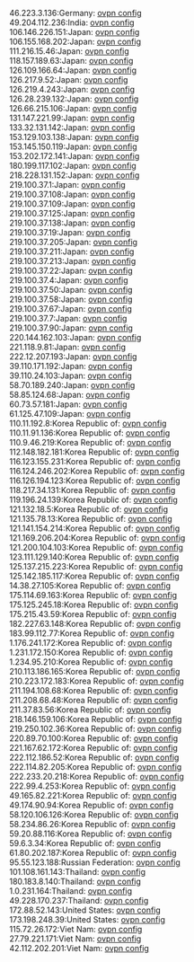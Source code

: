 46.223.3.136:Germany: [ovpn config](vpn/46_223_3_136.ovpn)  
49.204.112.236:India: [ovpn config](vpn/49_204_112_236.ovpn)  
106.146.226.151:Japan: [ovpn config](vpn/106_146_226_151.ovpn)  
106.155.168.202:Japan: [ovpn config](vpn/106_155_168_202.ovpn)  
111.216.15.46:Japan: [ovpn config](vpn/111_216_15_46.ovpn)  
118.157.189.63:Japan: [ovpn config](vpn/118_157_189_63.ovpn)  
126.109.166.64:Japan: [ovpn config](vpn/126_109_166_64.ovpn)  
126.217.9.52:Japan: [ovpn config](vpn/126_217_9_52.ovpn)  
126.219.4.243:Japan: [ovpn config](vpn/126_219_4_243.ovpn)  
126.28.239.132:Japan: [ovpn config](vpn/126_28_239_132.ovpn)  
126.66.215.106:Japan: [ovpn config](vpn/126_66_215_106.ovpn)  
131.147.221.99:Japan: [ovpn config](vpn/131_147_221_99.ovpn)  
133.32.131.142:Japan: [ovpn config](vpn/133_32_131_142.ovpn)  
153.129.103.138:Japan: [ovpn config](vpn/153_129_103_138.ovpn)  
153.145.150.119:Japan: [ovpn config](vpn/153_145_150_119.ovpn)  
153.202.172.141:Japan: [ovpn config](vpn/153_202_172_141.ovpn)  
180.199.117.102:Japan: [ovpn config](vpn/180_199_117_102.ovpn)  
218.228.131.152:Japan: [ovpn config](vpn/218_228_131_152.ovpn)  
219.100.37.1:Japan: [ovpn config](vpn/219_100_37_1.ovpn)  
219.100.37.108:Japan: [ovpn config](vpn/219_100_37_108.ovpn)  
219.100.37.109:Japan: [ovpn config](vpn/219_100_37_109.ovpn)  
219.100.37.125:Japan: [ovpn config](vpn/219_100_37_125.ovpn)  
219.100.37.138:Japan: [ovpn config](vpn/219_100_37_138.ovpn)  
219.100.37.19:Japan: [ovpn config](vpn/219_100_37_19.ovpn)  
219.100.37.205:Japan: [ovpn config](vpn/219_100_37_205.ovpn)  
219.100.37.211:Japan: [ovpn config](vpn/219_100_37_211.ovpn)  
219.100.37.213:Japan: [ovpn config](vpn/219_100_37_213.ovpn)  
219.100.37.22:Japan: [ovpn config](vpn/219_100_37_22.ovpn)  
219.100.37.4:Japan: [ovpn config](vpn/219_100_37_4.ovpn)  
219.100.37.50:Japan: [ovpn config](vpn/219_100_37_50.ovpn)  
219.100.37.58:Japan: [ovpn config](vpn/219_100_37_58.ovpn)  
219.100.37.67:Japan: [ovpn config](vpn/219_100_37_67.ovpn)  
219.100.37.7:Japan: [ovpn config](vpn/219_100_37_7.ovpn)  
219.100.37.90:Japan: [ovpn config](vpn/219_100_37_90.ovpn)  
220.144.162.103:Japan: [ovpn config](vpn/220_144_162_103.ovpn)  
221.118.9.81:Japan: [ovpn config](vpn/221_118_9_81.ovpn)  
222.12.207.193:Japan: [ovpn config](vpn/222_12_207_193.ovpn)  
39.110.171.192:Japan: [ovpn config](vpn/39_110_171_192.ovpn)  
39.110.24.103:Japan: [ovpn config](vpn/39_110_24_103.ovpn)  
58.70.189.240:Japan: [ovpn config](vpn/58_70_189_240.ovpn)  
58.85.124.68:Japan: [ovpn config](vpn/58_85_124_68.ovpn)  
60.73.57.181:Japan: [ovpn config](vpn/60_73_57_181.ovpn)  
61.125.47.109:Japan: [ovpn config](vpn/61_125_47_109.ovpn)  
110.11.192.8:Korea Republic of: [ovpn config](vpn/110_11_192_8.ovpn)  
110.11.91.136:Korea Republic of: [ovpn config](vpn/110_11_91_136.ovpn)  
110.9.46.219:Korea Republic of: [ovpn config](vpn/110_9_46_219.ovpn)  
112.148.182.181:Korea Republic of: [ovpn config](vpn/112_148_182_181.ovpn)  
116.123.155.231:Korea Republic of: [ovpn config](vpn/116_123_155_231.ovpn)  
116.124.246.202:Korea Republic of: [ovpn config](vpn/116_124_246_202.ovpn)  
116.126.194.123:Korea Republic of: [ovpn config](vpn/116_126_194_123.ovpn)  
118.217.34.131:Korea Republic of: [ovpn config](vpn/118_217_34_131.ovpn)  
119.196.24.139:Korea Republic of: [ovpn config](vpn/119_196_24_139.ovpn)  
121.132.18.5:Korea Republic of: [ovpn config](vpn/121_132_18_5.ovpn)  
121.135.78.13:Korea Republic of: [ovpn config](vpn/121_135_78_13.ovpn)  
121.141.154.214:Korea Republic of: [ovpn config](vpn/121_141_154_214.ovpn)  
121.169.206.204:Korea Republic of: [ovpn config](vpn/121_169_206_204.ovpn)  
121.200.104.103:Korea Republic of: [ovpn config](vpn/121_200_104_103.ovpn)  
123.111.129.140:Korea Republic of: [ovpn config](vpn/123_111_129_140.ovpn)  
125.137.215.223:Korea Republic of: [ovpn config](vpn/125_137_215_223.ovpn)  
125.142.185.117:Korea Republic of: [ovpn config](vpn/125_142_185_117.ovpn)  
14.38.27.105:Korea Republic of: [ovpn config](vpn/14_38_27_105.ovpn)  
175.114.69.163:Korea Republic of: [ovpn config](vpn/175_114_69_163.ovpn)  
175.125.245.18:Korea Republic of: [ovpn config](vpn/175_125_245_18.ovpn)  
175.215.43.59:Korea Republic of: [ovpn config](vpn/175_215_43_59.ovpn)  
182.227.63.148:Korea Republic of: [ovpn config](vpn/182_227_63_148.ovpn)  
183.99.112.77:Korea Republic of: [ovpn config](vpn/183_99_112_77.ovpn)  
1.176.241.172:Korea Republic of: [ovpn config](vpn/1_176_241_172.ovpn)  
1.231.172.150:Korea Republic of: [ovpn config](vpn/1_231_172_150.ovpn)  
1.234.95.210:Korea Republic of: [ovpn config](vpn/1_234_95_210.ovpn)  
210.113.186.165:Korea Republic of: [ovpn config](vpn/210_113_186_165.ovpn)  
210.223.172.183:Korea Republic of: [ovpn config](vpn/210_223_172_183.ovpn)  
211.194.108.68:Korea Republic of: [ovpn config](vpn/211_194_108_68.ovpn)  
211.208.68.48:Korea Republic of: [ovpn config](vpn/211_208_68_48.ovpn)  
211.37.83.56:Korea Republic of: [ovpn config](vpn/211_37_83_56.ovpn)  
218.146.159.106:Korea Republic of: [ovpn config](vpn/218_146_159_106.ovpn)  
219.250.102.36:Korea Republic of: [ovpn config](vpn/219_250_102_36.ovpn)  
220.89.70.100:Korea Republic of: [ovpn config](vpn/220_89_70_100.ovpn)  
221.167.62.172:Korea Republic of: [ovpn config](vpn/221_167_62_172.ovpn)  
222.112.186.52:Korea Republic of: [ovpn config](vpn/222_112_186_52.ovpn)  
222.114.82.205:Korea Republic of: [ovpn config](vpn/222_114_82_205.ovpn)  
222.233.20.218:Korea Republic of: [ovpn config](vpn/222_233_20_218.ovpn)  
222.99.4.253:Korea Republic of: [ovpn config](vpn/222_99_4_253.ovpn)  
49.165.82.221:Korea Republic of: [ovpn config](vpn/49_165_82_221.ovpn)  
49.174.90.94:Korea Republic of: [ovpn config](vpn/49_174_90_94.ovpn)  
58.120.106.126:Korea Republic of: [ovpn config](vpn/58_120_106_126.ovpn)  
58.234.86.26:Korea Republic of: [ovpn config](vpn/58_234_86_26.ovpn)  
59.20.88.116:Korea Republic of: [ovpn config](vpn/59_20_88_116.ovpn)  
59.6.3.34:Korea Republic of: [ovpn config](vpn/59_6_3_34.ovpn)  
61.80.202.187:Korea Republic of: [ovpn config](vpn/61_80_202_187.ovpn)  
95.55.123.188:Russian Federation: [ovpn config](vpn/95_55_123_188.ovpn)  
101.108.161.143:Thailand: [ovpn config](vpn/101_108_161_143.ovpn)  
180.183.8.140:Thailand: [ovpn config](vpn/180_183_8_140.ovpn)  
1.0.231.164:Thailand: [ovpn config](vpn/1_0_231_164.ovpn)  
49.228.170.237:Thailand: [ovpn config](vpn/49_228_170_237.ovpn)  
172.88.52.143:United States: [ovpn config](vpn/172_88_52_143.ovpn)  
173.198.248.39:United States: [ovpn config](vpn/173_198_248_39.ovpn)  
115.72.26.172:Viet Nam: [ovpn config](vpn/115_72_26_172.ovpn)  
27.79.221.171:Viet Nam: [ovpn config](vpn/27_79_221_171.ovpn)  
42.112.202.201:Viet Nam: [ovpn config](vpn/42_112_202_201.ovpn)  
